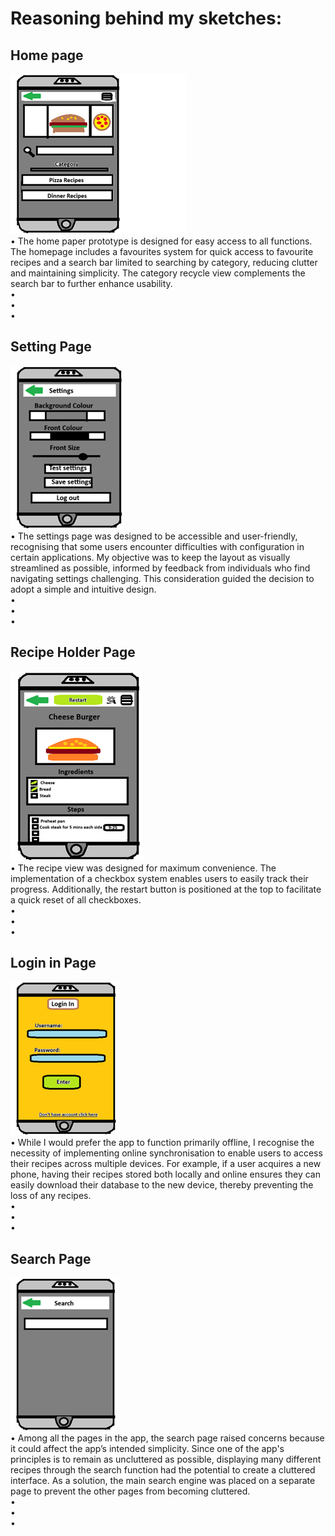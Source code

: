 # Reasoning behind my sketches:

## Home page
![Home Page](image.png)
<br>•
The home paper prototype is designed for easy access to all functions. The homepage includes a favourites system for quick access to favourite recipes and a search bar limited to searching by category, reducing clutter and maintaining simplicity. The category recycle view complements the search bar to further enhance usability.
<br>•
<br>•
<br>•


## Setting Page
![Setting page](image-1.png)
<br>•
The settings page was designed to be accessible and user-friendly, recognising that some users encounter difficulties with configuration in certain applications. My objective was to keep the layout as visually streamlined as possible, informed by feedback from individuals who find navigating settings challenging. This consideration guided the decision to adopt a simple and intuitive design. 
<br>•
<br>•
<br>•

## Recipe Holder Page
![Recipe View Page](image-2.png)
<br>•
The recipe view was designed for maximum convenience. The implementation of a checkbox system enables users to easily track their progress. Additionally, the restart button is positioned at the top to facilitate a quick reset of all checkboxes.
<br>•
<br>•
<br>•


## Login in Page
![Login In](image-3.png)
<br>•
While I would prefer the app to function primarily offline, I recognise the necessity of implementing online synchronisation to enable users to access their recipes across multiple devices. For example, if a user acquires a new phone, having their recipes stored both locally and online ensures they can easily download their database to the new device, thereby preventing the loss of any recipes.
<br>•
<br>•
<br>•


## Search Page
![Search engine](image-4.png)
<br>•
Among all the pages in the app, the search page raised concerns because it could affect the app’s intended simplicity. Since one of the app's principles is to remain as uncluttered as possible, displaying many different recipes through the search function had the potential to create a cluttered interface. As a solution, the main search engine was placed on a separate page to prevent the other pages from becoming cluttered.
<br>•
<br>•
<br>•